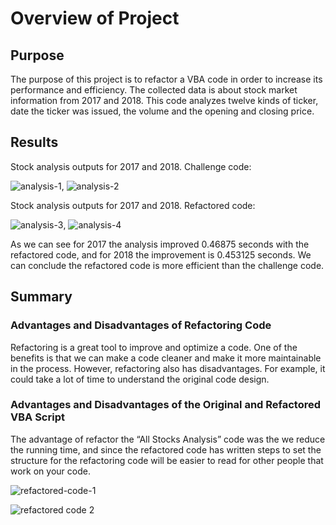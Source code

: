 # Overview of Project

## Purpose

The purpose of this project is to refactor a VBA code in order to increase its performance and efficiency. The collected data is about stock market information from 2017 and 2018. This code analyzes twelve kinds of ticker, date the ticker was issued, the volume and the opening and closing price.  

## Results

Stock analysis outputs for 2017 and 2018. Challenge code:

![analysis-1](https://user-images.githubusercontent.com/95327338/147902026-a0a76537-609c-49cb-a0f1-19e0eb1661aa.png), ![analysis-2](https://user-images.githubusercontent.com/95327338/147902038-e9e99583-f1f8-4e57-80e9-4a8e6412d013.png)

Stock analysis outputs for 2017 and 2018. Refactored code:

![analysis-3](https://user-images.githubusercontent.com/95327338/147902086-3a6a173f-98d0-476e-a1ad-30be907a5309.png), ![analysis-4](https://user-images.githubusercontent.com/95327338/147902105-6e9fbbd9-da9d-48b0-be11-e0ed1fc952b1.png)

As we can see for 2017 the analysis improved 0.46875 seconds with the refactored code, and for 2018 the improvement is 0.453125 seconds. We can conclude the refactored code is more efficient than the challenge code. 

## Summary

### Advantages and Disadvantages of Refactoring Code 

Refactoring is a great tool to improve and optimize a code. One of the benefits is that we can make a code cleaner and make it more maintainable in the process. However, refactoring also has disadvantages. For example, it could take a lot of time to understand the original code design. 

### Advantages and Disadvantages of the Original and Refactored VBA Script 

The advantage of refactor the “All Stocks Analysis” code was the we reduce the running time, and since the refactored code has written steps to set the structure for the refactoring code will be easier to read for other people that work on your code.  

![refactored-code-1](https://user-images.githubusercontent.com/95327338/147902157-17f36841-8feb-4315-ac13-d7929e21d9ba.png)

![refactored code 2](https://user-images.githubusercontent.com/95327338/147902189-219c32e9-bd96-49a3-8233-f39616b282b5.png)





